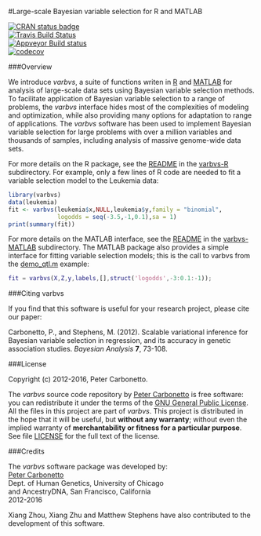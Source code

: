 #Large-scale Bayesian variable selection for R and MATLAB

[![CRAN status badge](http://www.r-pkg.org/badges/version/varbvs)](http://cran.r-project.org/package=varbvs)<br>
[![Travis Build Status](https://travis-ci.org/pcarbo/varbvs.svg?branch=master)](https://travis-ci.org/pcarbo/varbvs)<br>
[![Appveyor Build status](https://ci.appveyor.com/api/projects/status/xqnqhsk5na3855nq?svg=true)](https://ci.appveyor.com/project/pcarbo/varbvs)<br>
[![codecov](https://codecov.io/gh/pcarbo/varbvs/branch/master/graph/badge.svg)](https://codecov.io/gh/pcarbo/varbvs)

###Overview

We introduce *varbvs*, a suite of functions writen in
[R](http://www.r-project.org) and
[MATLAB](http://www.mathworks.com/products/matlab) for analysis of
large-scale data sets using Bayesian variable selection methods. To
facilitate application of Bayesian variable selection to a range of
problems, the *varbvs* interface hides most of the complexities of
modeling and optimization, while also providing many options for
adaptation to range of applications. The *varbvs* software has been
used to implement Bayesian variable selection for large problems with
over a million variables and thousands of samples, including analysis
of massive genome-wide data sets.

For more details on the R package, see the
[README](varbvs-R/README.md) in the [varbvs-R](varbvs-R)
subdirectory. For example, only a few lines of R code are needed to
fit a variable selection model to the Leukemia data:

```R
library(varbvs)
data(leukemia)
fit <- varbvs(leukemia$x,NULL,leukemia$y,family = "binomial",
              logodds = seq(-3.5,-1,0.1),sa = 1)
print(summary(fit))
```

For more details on the MATLAB interface, see the
[README](varbvs-MATLAB/README.md) in the
[varbvs-MATLAB](varbvs-MATLAB) subdirectory. The MATLAB package also
provides a simple interface for fitting variable selection models;
this is the call to varbvs from the
[demo_qtl.m](varbvs-MATLAB/demo_qtl.m) example:

```MATLAB
fit = varbvs(X,Z,y,labels,[],struct('logodds',-3:0.1:-1));
```

###Citing varbvs

If you find that this software is useful for your research project,
please cite our paper:

Carbonetto, P., and Stephens, M. (2012). Scalable variational
inference for Bayesian variable selection in regression, and its
accuracy in genetic association studies. *Bayesian Analysis* **7**,
73-108.

###License

Copyright (c) 2012-2016, Peter Carbonetto.

The *varbvs* source code repository by
[Peter Carbonetto](http://github.com/pcarbo) is free software: you can
redistribute it under the terms of the
[GNU General Public License](http://www.gnu.org/licenses/gpl.html). All
the files in this project are part of *varbvs*. This project is
distributed in the hope that it will be useful, but **without any
warranty**; without even the implied warranty of **merchantability or
fitness for a particular purpose**. See file [LICENSE](LICENSE) for
the full text of the license.

###Credits

The *varbvs* software package was developed by:<br>
[Peter Carbonetto](http://www.cs.ubc.ca/spider/pcarbo)<br>
Dept. of Human Genetics, University of Chicago<br>
and AncestryDNA, San Francisco, California<br>
2012-2016

Xiang Zhou, Xiang Zhu and Matthew Stephens have also contributed to
the development of this software.
